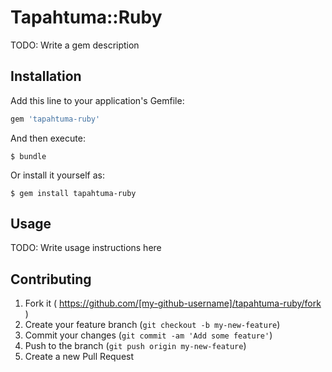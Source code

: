 # Tapahtuma::Ruby

TODO: Write a gem description

## Installation

Add this line to your application's Gemfile:

```ruby
gem 'tapahtuma-ruby'
```

And then execute:

    $ bundle

Or install it yourself as:

    $ gem install tapahtuma-ruby

## Usage

TODO: Write usage instructions here

## Contributing

1. Fork it ( https://github.com/[my-github-username]/tapahtuma-ruby/fork )
2. Create your feature branch (`git checkout -b my-new-feature`)
3. Commit your changes (`git commit -am 'Add some feature'`)
4. Push to the branch (`git push origin my-new-feature`)
5. Create a new Pull Request

